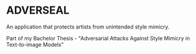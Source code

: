 # ADVERSEAL

An application that protects artists from unintended style mimicry.

Part of my Bachelor Thesis - "Adversarial Attacks Against Style Mimicry in Text-to-image Models"